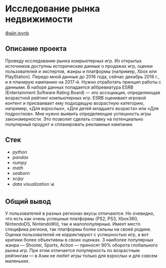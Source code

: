 # Исследование рынка недвижимости

[Файл ipynb](https://github.com/oleggrigoryev/public_projects/blob/main/games/notebook_prefab_games_oleg_grigoryev.ipynb)

## Описание проекта

Проведу исследование рынка комрьютерных игр. Из открытых источников доступны исторические данные о продажах игр, оценки пользователей и экспертов, жанры и платформы (например, Xbox или PlayStation).
Передо мной данные до 2016 года, сейчас декабрь 2016 г., и я планирую кампанию на 2017-й. Нужно отработать принцип работы с данными. В наборе данных попадается аббревиатура ESRB (Entertainment Software Rating Board) — это ассоциация, определяющая возрастной рейтинг компьютерных игр. ESRB оценивает игровой контент и присваивает ему подходящую возрастную категорию, например, «Для взрослых», «Для детей младшего возраста» или «Для подростков».
Мне нужно выявить определяющие успешность игры закономерности. Это позволит сделать ставку на потенциально популярный продукт и спланировать рекламные кампании.



## Стек

- _python_
- _pandas_
- _numpy_
- _math_
- _seaborn_
- _scipy_
- _data visualization_ 📊



## Общий вывод

У пользователей в разных регионах вкусы отличаются. Но очевидно, что есть как очень успешные платформы (PS2, PS3, Xbox360, NintendoDS, NintendoWii), так и малопопулярные. Имеет место специфика региона, так платформы более сильны на своей родине. Оценки пользователей не корректируют с успешностью игр, а вот критики более объективны в своих оценках.
3 наиболее популярных жанра — Shooter, Sports, Action — приносят 90% оборота глобального рынка игр. При этом отличается популярность по возрастным рейтингам — в Азии не любят игры только для взрослых и для совсем маленьких.
